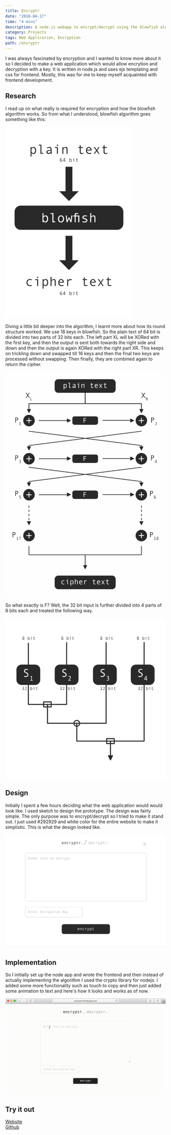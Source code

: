 ```yaml
---
title: Encryptr
date: "2018-04-17"
time: "4 mins"
description: A node.js webapp to encrypt/decrypt using the blowfish algorithm.
category: Projects
tags: Web Application, Encryption
path: /encryptr
---
```


I was always fascinated by encryption and I wanted to know more about it so I decided to make a web application which would allow encrytion and decryption with a key. It is written in node.js and uses ejs templating and css for frontend. Mostly, this was for me to keep myself acquainted with frontend development.

## Research

I read up on what really is required for encryption and how the blowfish algorithm works. So from what I understood, blowfish algorithm goes something like this:

![Basic flow](../images/2018-04-17-encryptr/encryptr_basic_algorithm.png)

Diving a little bit deeper into the algorithm, I learnt more about how its round structure worked. We use 18 keys in blowfish. So the plain text of 64 bit is divided into two parts of 32 bits each. The left part XL will be XORed with the first key, and then the output is sent both towards the right side and down and then the output is again XORed with the right part XR. This keeps on trickling down and swapped till 16 keys and then the final two keys are processed without swapping. Then finally, they are combined again to return the cipher.

![Blowfish 1](../images/2018-04-17-encryptr/encryptr_blowfish_algorithm.png)

So what exactly is F? Well, the 32 bit input is further divided into 4 parts of 8 bits each and treated the following way.

![Blowfish 2](../images/2018-04-17-encryptr/encryptr_blowfish_algorithm_bits.png)

## Design

Initially I spent a few hours deciding what the web application would would look like. I used sketch to design the prototype. The design was fairly simple. The only purpose was to encrypt/decrypt so I tried to make it stand out. I just used #292929 and white color for the entire website to make it simplistic. This is what the design looked like.

![Design](../images/2018-04-17-encryptr/encryptr_design.png)

## Implementation

So I initially set up the node app and wrote the frontend and then instead of actually implementing the algorithm I used the crypto library for nodejs. I added some more functionality such as touch to copy and then just added some animation to text and here's how it looks and works as of now.

![Design demo](../images/2018-04-17-encryptr/encryptr_demo.gif)

## Try it out

[Website](https://encryptr.herokuapp.com/)  
[Github](https://github.com/yagrawl/encryptr)  
